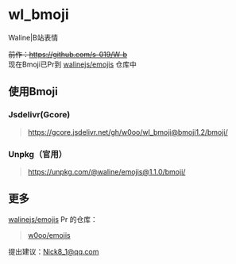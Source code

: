 # wl_bmoji
Waline|B站表情

~~前作：https://github.com/s-019/W-b~~    
现在Bmoji已Pr到 [walinejs/emojis](https://github.com/walinejs/emojis) 仓库中

## 使用Bmoji
### Jsdelivr(Gcore)
> https://gcore.jsdelivr.net/gh/w0oo/wl_bmoji@bmoji1.2/bmoji/

### Unpkg（官用）
> https://unpkg.com/@waline/emojis@1.1.0/bmoji/

## 更多
[walinejs/emojis](https://github.com/walinejs/emojis) Pr 的仓库：    
> [w0oo/emojis](https://github.com/w0oo/emojis)

提出建议：Nick8_1@qq.com
